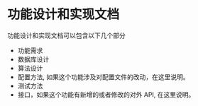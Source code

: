 # 功能设计和实现文档

功能设计和实现文档可以包含以下几个部分

* 功能需求
* 数据库设计
* 算法设计
* 配置方法, 如果这个功能涉及对配置文件的改动，在这里说明。
* 测试方法
* 接口，如果这个功能有新增的或者修改的对外 API, 在这里说明。


